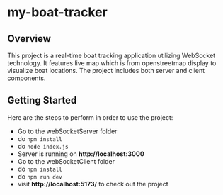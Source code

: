 # my-boat-tracker

## Overview

This project is a real-time boat tracking application utilizing WebSocket technology. It features live map which is from openstreetmap display to visualize boat locations. The project includes both server and client components.

## Getting Started 

Here are the steps to perform in order to use the project:
- Go to the webSocketServer folder
- do <code>npm install</code>
- do <code>node index.js</code>
- Server is running on **http://localhost:3000**
- Go to the webSocketClient folder
- do <code>npm install</code>
- do <code>npm run dev</code>
- visit **http://localhost:5173/** to check out the project

